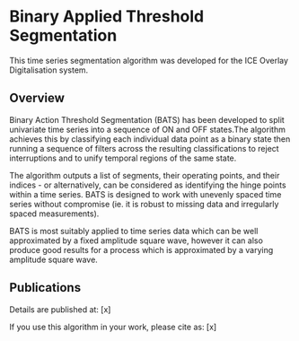 # Binary Applied Threshold Segmentation

This time series segmentation algorithm was developed for the ICE Overlay Digitalisation system.

## Overview
Binary Action Threshold Segmentation (BATS) has been developed to split univariate time series into a sequence of ON and OFF states.The algorithm achieves this by classifying each individual data point as a binary state then running a sequence of filters across the resulting classifications to reject interruptions and to unify temporal regions of the same state.

The algorithm outputs a list of segments, their operating points, and their indices - or alternatively, can be considered as identifying the hinge points within a time series. BATS is designed to work with unevenly spaced time series without compromise (ie. it is robust to missing data and irregularly spaced measurements).

BATS is most suitably applied to time series data which can be well approximated by a fixed amplitude square wave, however it can also produce good results for a process which is approximated by a varying amplitude square wave.

## Publications
Details are published at: [x]

If you use this algorithm in your work, please cite as: [x]
